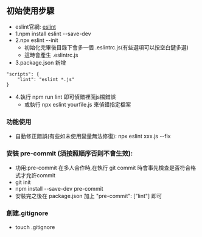 ## 初始使用步驟
- eslint官網: [eslint](https://eslint.org/docs/user-guide/getting-started)
- 1.npm install eslint --save-dev
- 2.npx eslint --init
    - 初始化完畢後目錄下會多一個 .eslintrc.js(有些選項可以按空白鍵多選)
    - 這時會產生 .eslintrc.js
- 3.package.json 新增
```
"scripts": {
    "lint": "eslint *.js"
}
``` 
- 4.執行 npm run lint 即可偵錯裡面js檔錯誤
  - 或執行 npx eslint yourfile.js 來偵錯指定檔案

### 功能使用
- 自動修正錯誤(有些如未使用變量無法修復): npx eslint xxx.js --fix
### 安裝 pre-commit (須按照順序否則不會生效):
- 功用:pre-commit 在多人合作時,在執行 git commit 時會事先檢查是否符合格式才允許commit
- git init
- npm install --save-dev pre-commit
- 安裝完之後在 package.json 加上 "pre-commit": ["lint"] 即可

### 創建.gitignore
- touch .gitignore